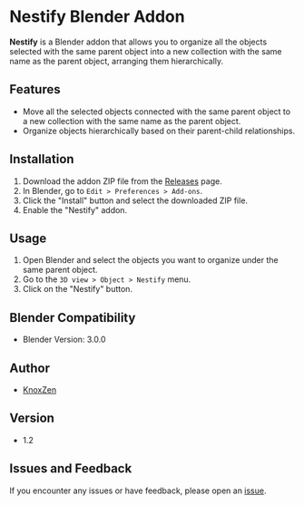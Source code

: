 # Nestify Blender Addon

**Nestify** is a Blender addon that allows you to organize all the objects selected with the same parent object into a new collection with the same name as the parent object, arranging them hierarchically.

## Features

- Move all the selected objects connected with the same parent object to a new collection with the same name as the parent object.
- Organize objects hierarchically based on their parent-child relationships.

## Installation

1. Download the addon ZIP file from the [Releases]([https://github.com/yourusername/Nestify-Blender-Addon/releases](https://github.com/Knoxzen/Nestify/releases)) page.
2. In Blender, go to `Edit > Preferences > Add-ons`.
3. Click the "Install" button and select the downloaded ZIP file.
4. Enable the "Nestify" addon.

## Usage

1. Open Blender and select the objects you want to organize under the same parent object.
2. Go to the `3D view > Object > Nestify` menu.
3. Click on the "Nestify" button.

## Blender Compatibility

- Blender Version: 3.0.0

## Author

- [KnoxZen](https://github.com/Knoxzen)

## Version

- 1.2

## Issues and Feedback

If you encounter any issues or have feedback, please open an [issue](https://github.com/Knoxzen/Nestify-Blender-Addon/issues).

